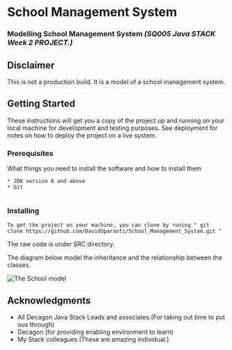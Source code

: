 # School Management System

### Modelling School Management System _(SQ005 Java STACK Week 2 PROJECT.)_ 

## Disclaimer 
This is not a production build. It is a model of a school management system. 

## Getting Started

These instructions will get you a copy of the project up and running on your local machine for development and testing purposes. See deployment for notes on how to deploy the project on a live system.

### Prerequisites

What things you need to install the software and how to install them

```
* JDK version 8 and above
* Git


```

### Installing

```
To get the project on your machine, you can clone by runing " git clone https://github.com/DavidOparanti/School_Management_System.git "
```

The raw code is under SRC directory.  

The diagram below model the inheritance and the relationship between the classes.

![The School model](https://drive.google.com/drive/my-drive)  




## Acknowledgments

* All Decagon Java Stack Leads and associates.(For taking out time to put ous through)
* Decagon (for providing enabling environment to learn)
* My Stack colleagues.(These are amazing individual.) 

